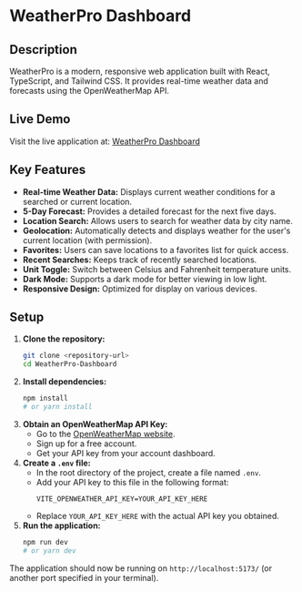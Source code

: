 # WeatherPro Dashboard

## Description

WeatherPro is a modern, responsive web application built with React, TypeScript, and Tailwind CSS. It provides real-time weather data and forecasts using the OpenWeatherMap API.

## Live Demo

Visit the live application at: [WeatherPro Dashboard](https://weatherpro-delta.vercel.app/)

## Key Features

*   **Real-time Weather Data:** Displays current weather conditions for a searched or current location.
*   **5-Day Forecast:** Provides a detailed forecast for the next five days.
*   **Location Search:** Allows users to search for weather data by city name.
*   **Geolocation:** Automatically detects and displays weather for the user's current location (with permission).
*   **Favorites:** Users can save locations to a favorites list for quick access.
*   **Recent Searches:** Keeps track of recently searched locations.
*   **Unit Toggle:** Switch between Celsius and Fahrenheit temperature units.
*   **Dark Mode:** Supports a dark mode for better viewing in low light.
*   **Responsive Design:** Optimized for display on various devices.

## Setup

1.  **Clone the repository:**
    ```bash
    git clone <repository-url>
    cd WeatherPro-Dashboard
    ```
2.  **Install dependencies:**
    ```bash
    npm install
    # or yarn install
    ```
3.  **Obtain an OpenWeatherMap API Key:**
    *   Go to the [OpenWeatherMap website](https://openweathermap.org/api).
    *   Sign up for a free account.
    *   Get your API key from your account dashboard.
4.  **Create a `.env` file:**
    *   In the root directory of the project, create a file named `.env`.
    *   Add your API key to this file in the following format:
        ```env
        VITE_OPENWEATHER_API_KEY=YOUR_API_KEY_HERE
        ```
    *   Replace `YOUR_API_KEY_HERE` with the actual API key you obtained.
5.  **Run the application:**
    ```bash
    npm run dev
    # or yarn dev
    ```

The application should now be running on `http://localhost:5173/` (or another port specified in your terminal).
